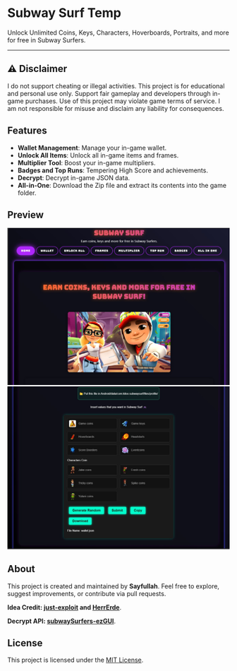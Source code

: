 # Subway Surf Temp

Unlock Unlimited Coins, Keys, Characters, Hoverboards, Portraits, and more for free in Subway Surfers.

---

## ⚠️ Disclaimer

I do not support cheating or illegal activities. This project is for educational and personal use only. Support fair gameplay and developers through in-game purchases. Use of this project may violate game terms of service. I am not responsible for misuse and disclaim any liability for consequences.

## Features

- **Wallet Management**: Manage your in-game wallet.
- **Unlock All Items**: Unlock all in-game items and frames.
- **Multiplier Tool**: Boost your in-game multipliers.
- **Badges and Top Runs**: Tempering High Score and achievements.
- **Decrypt**: Decrypt in-game JSON data.
- **All-in-One**: Download the Zip file and extract its contents into the game folder.

## Preview

![Screenshot](preview/preview1.jpg) 
![Screenshot](preview/preview2.jpg)  

## About

This project is created and maintained by **Sayfullah**. Feel free to explore, suggest improvements, or contribute via pull requests.

**Idea Credit: [just-exploit](https://github.com/just-exploit/SubwayHackWEB) and [HerrErde](https://github.com/HerrErde/)**.

**Decrypt API: [subwaySurfers-ezGUI](https://github.com/lea0o0oo/subwaySurfers-ezGUI)**.

## License

This project is licensed under the [MIT License](LICENSE).

